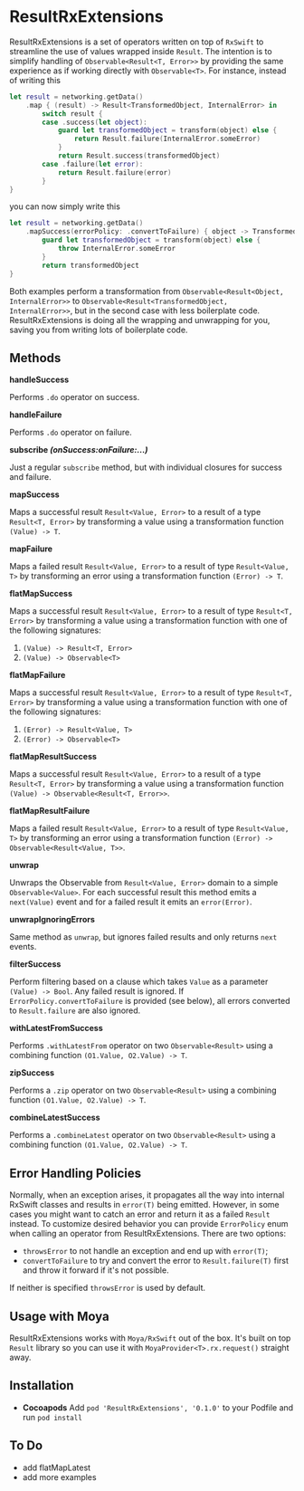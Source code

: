 # ResultRxExtensions

ResultRxExtensions is a set of operators written on top of `RxSwift` to streamline the use of values wrapped inside `Result`.
The intention is to simplify handling of `Observable<Result<T, Error>>` by providing the same experience as if working directly with `Observable<T>`.
For instance, instead of writing this
```swift
let result = networking.getData()
    .map { (result) -> Result<TransformedObject, InternalError> in
        switch result {
        case .success(let object):
            guard let transformedObject = transform(object) else {
                return Result.failure(InternalError.someError)
            }
            return Result.success(transformedObject)
        case .failure(let error):
            return Result.failure(error)
        }       
}
```
you can now simply write this
```swift
let result = networking.getData()
    .mapSuccess(errorPolicy: .convertToFailure) { object -> TransformedObject in
        guard let transformedObject = transform(object) else {
            throw InternalError.someError
        }
        return transformedObject
}
```
Both examples perform a transformation from `Observable<Result<Object, InternalError>>` to `Observable<Result<TransformedObject, InternalError>>`, but in the second case with less boilerplate code. ResultRxExtensions is doing all the wrapping and unwrapping for you, saving you from writing lots of boilerplate code.

## Methods
**handleSuccess**

Performs `.do` operator on success.

**handleFailure**

Performs `.do` operator on failure.

**subscribe *(onSuccess:onFailure:...)***

Just a regular `subscribe` method, but with individual closures for success and failure.

**mapSuccess**

Maps a successful result `Result<Value, Error>` to a result of a type `Result<T, Error>` by transforming a value using a transformation function `(Value) -> T`.

**mapFailure**

Maps a failed result `Result<Value, Error>` to a result of type `Result<Value, T>` by transforming an error using a transformation function `(Error) -> T`.

**flatMapSuccess**

Maps a successful result `Result<Value, Error>` to a result of type `Result<T, Error>` by transforming a value using a transformation function with one of the following signatures:
1.  `(Value) -> Result<T, Error>`
2. `(Value) -> Observable<T>`

**flatMapFailure**

Maps a successful result `Result<Value, Error>` to a result of type `Result<T, Error>` by transforming a value using a transformation function with one of the following signatures:
1.  `(Error) -> Result<Value, T>`
2. `(Error) -> Observable<T>`

**flatMapResultSuccess**

Maps a successful result `Result<Value, Error>` to a result of a type `Result<T, Error>` by transforming a value using a transformation function `(Value) -> Observable<Result<T, Error>>`.

**flatMapResultFailure**

Maps a failed result `Result<Value, Error>` to a result of type `Result<Value, T>` by transforming an error using a transformation function `(Error) -> Observable<Result<Value, T>>`.

**unwrap**

Unwraps the Observable from `Result<Value, Error>` domain to a simple `Observable<Value>`. For each successful result this method emits a `next(Value)` event and for a failed result it emits an `error(Error)`.

**unwrapIgnoringErrors**

Same method as `unwrap`, but ignores failed results and only returns `next` events.

**filterSuccess**

Perform filtering based on a clause which takes `Value` as a parameter `(Value) -> Bool`. Any failed result is ignored. If `ErrorPolicy.convertToFailure` is provided (see below), all errors converted to `Result.failure` are also ignored.

**withLatestFromSuccess**

Performs `.withLatestFrom` operator on two `Observable<Result>` using a combining function `(O1.Value, O2.Value) -> T`.

**zipSuccess**

Performs a `.zip` operator on two `Observable<Result>` using a combining function `(O1.Value, O2.Value) -> T`.

**combineLatestSuccess**

Performs a `.combineLatest` operator on two `Observable<Result>` using a combining function `(O1.Value, O2.Value) -> T`.

## Error Handling Policies

Normally, when an exception arises, it propagates all the way into internal RxSwift classes and results in `error(T)` being emitted. However, in some cases you might want to catch an error and return it as a failed `Result` instead. To customize desired behavior you can provide `ErrorPolicy` enum when calling an operator from ResultRxExtensions. There are two options:
- `throwsError` to not handle an exception and end up with `error(T)`;
- `convertToFailure` to try and convert the error to `Result.failure(T)` first and throw it forward if it's not possible.

If neither is specified `throwsError` is used by default.

## Usage with Moya

ResultRxExtensions works with `Moya/RxSwift` out of the box. It's built on top `Result` library so you can use it with `MoyaProvider<T>.rx.request()` straight away.

## Installation

- **Cocoapods**
Add `pod 'ResultRxExtensions', '0.1.0'` to your Podfile and run `pod install`

## To Do
- add flatMapLatest
- add more examples
